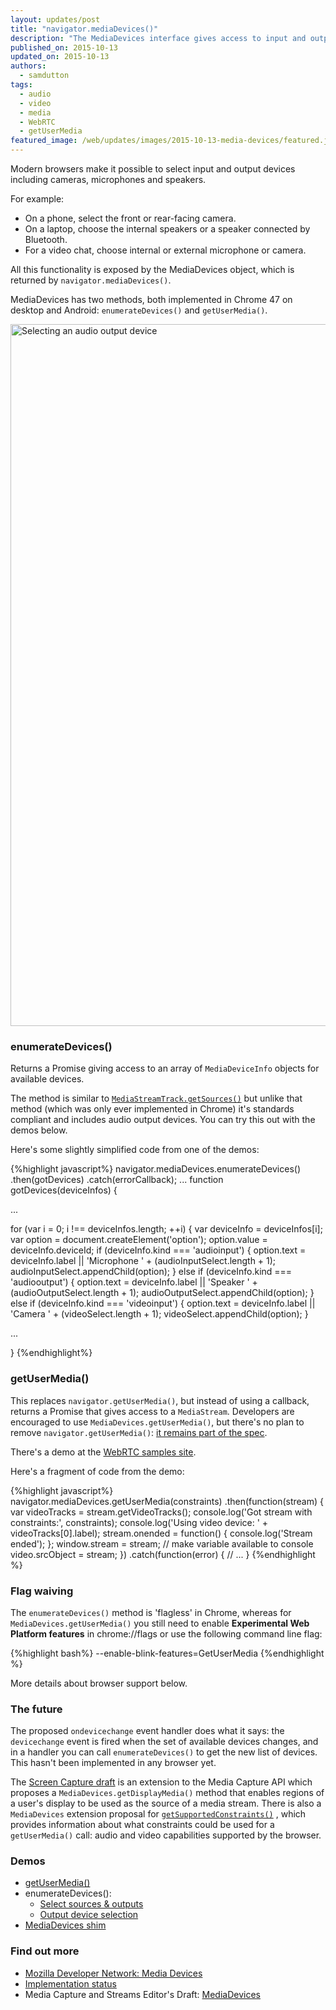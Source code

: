 ```yaml
---
layout: updates/post
title: "navigator.mediaDevices()"
description: "The MediaDevices interface gives access to input and output devices available to the browser including cameras, microphones and speakers."
published_on: 2015-10-13
updated_on: 2015-10-13
authors:
  - samdutton
tags:
  - audio
  - video
  - media
  - WebRTC
  - getUserMedia
featured_image: /web/updates/images/2015-10-13-media-devices/featured.jpg
---
```


<p class="intro">
Modern browsers make it possible to select input and output devices including cameras, microphones and speakers. </p>

For example:

* On a phone, select the front or rear-facing camera.
* On a laptop, choose the internal speakers or a speaker connected by Bluetooth.
* For a video chat, choose internal or external microphone or camera.

All this functionality is exposed by the  MediaDevices object, which is returned
by `navigator.mediaDevices()`.

MediaDevices has two methods, both implemented in Chrome 47 on desktop and
Android: `enumerateDevices()` and `getUserMedia()`.

<img src="/web/updates/images/2015-10-13-media-devices/select-audio-output.jpg" width="882" height="1123" alt="Selecting an audio output device" />

### enumerateDevices()

Returns a Promise giving access to an array of `MediaDeviceInfo` objects for
available devices.

The method is similar to
[`MediaStreamTrack.getSources()`](http://simpl.info/sources) but unlike that
method (which was only ever implemented in Chrome) it's standards compliant and
includes audio output devices. You can try this out with the demos below.

Here's some slightly simplified code from one of the demos:

{%highlight javascript%}
navigator.mediaDevices.enumerateDevices()
  .then(gotDevices)
  .catch(errorCallback);
...
function gotDevices(deviceInfos) {

  ...

  for (var i = 0; i !== deviceInfos.length; ++i) {
    var deviceInfo = deviceInfos[i];
    var option = document.createElement('option');
    option.value = deviceInfo.deviceId;
    if (deviceInfo.kind === 'audioinput') {
      option.text = deviceInfo.label ||
        'Microphone ' + (audioInputSelect.length + 1);
      audioInputSelect.appendChild(option);
    } else if (deviceInfo.kind === 'audiooutput') {
      option.text = deviceInfo.label || 'Speaker ' +
        (audioOutputSelect.length + 1);
      audioOutputSelect.appendChild(option);
    } else if (deviceInfo.kind === 'videoinput') {
      option.text = deviceInfo.label || 'Camera ' +
        (videoSelect.length + 1);
      videoSelect.appendChild(option);
    }

  ...

}
{%endhighlight%}

### getUserMedia()

This replaces `navigator.getUserMedia()`, but instead of using a callback, returns
a Promise that gives access to a `MediaStream`. Developers are encouraged to use
`MediaDevices.getUserMedia()`, but there's no plan to remove
`navigator.getUserMedia()`: [it remains part of the
spec](https://w3c.github.io/mediacapture-main/getusermedia.html#local-content).

There's a demo at the [WebRTC samples
site](https://webrtc.github.io/samples/src/content/getusermedia/gum).

Here's a fragment of code from the demo:

{%highlight javascript%}
navigator.mediaDevices.getUserMedia(constraints)
  .then(function(stream) {
    var videoTracks = stream.getVideoTracks();
    console.log('Got stream with constraints:', constraints);
    console.log('Using video device: ' + videoTracks[0].label);
    stream.onended = function() {
      console.log('Stream ended');
    };
    window.stream = stream; // make variable available to console
    video.srcObject = stream;
  })
  .catch(function(error) {
    // ...
  }
{%endhighlight %}

### Flag waiving

The `enumerateDevices()` method is 'flagless' in Chrome, whereas for
`MediaDevices.getUserMedia()` you still need to enable **Experimental Web
Platform features** in chrome://flags or use the following command line flag:

{%highlight bash%}
  --enable-blink-features=GetUserMedia
{%endhighlight %}

More details about browser support below.

### The future

The proposed `ondevicechange` event handler does what it says: the `devicechange` event is fired when the set of
available devices changes, and in a handler you can call `enumerateDevices()` to
get the new list of devices. This hasn't been implemented in any browser
yet.

The [Screen Capture
draft](http://w3c.github.io/mediacapture-screen-share/#example) is an extension
to the Media Capture API which proposes a `MediaDevices.getDisplayMedia()` method
that enables regions of a user's display to be used as the source of a media
stream. There is also a `MediaDevices` extension proposal for
[`getSupportedConstraints()`](http://w3c.github.io/mediacapture-main/#mediadevices-interface-extensions)
, which provides information about what constraints could be used for a
`getUserMedia()` call: audio and video capabilities supported by the browser.

### Demos

* [getUserMedia()](https://webrtc.github.io/samples/src/content/getusermedia/gum/)
* enumerateDevices():
    * [Select sources &
      outputs](https://webrtc.github.io/samples/src/content/devices/input-output/)
    * [Output device
      selection](https://webrtc.github.io/samples/src/content/devices/multi/)
* [MediaDevices shim](https://webrtc.github.io/samples/src/js/adapter.js)

### Find out more

* [Mozilla Developer Network: Media
  Devices](https://developer.mozilla.org/en-US/docs/Web/API/MediaDevices)
* [Implementation
  status](https://www.chromestatus.com/features/4906859072847872)
* Media Capture and Streams Editor's Draft:
  [MediaDevices](http://w3c.github.io/mediacapture-main/#mediadevices)



